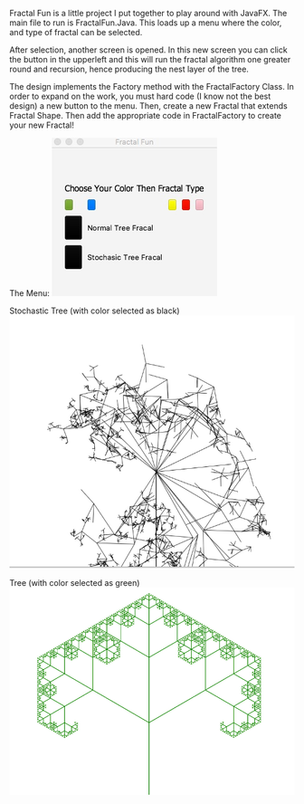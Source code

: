 Fractal Fun is a little project I put together to play around with JavaFX. The main file to run is FractalFun.Java. This loads up a menu where the color, and type of fractal can be selected. 

After selection, another screen is opened. In this new screen you can click the button in the upperleft and this will run the fractal algorithm one greater round and recursion, hence producing the nest layer of the tree. 

The design implements the Factory method with the FractalFactory Class. In order to expand on the work, you must hard code (I know not the best design) a new button to the menu. Then, create a new Fractal that extends Fractal Shape. Then add the appropriate code in FractalFactory to create your new Fractal!



The Menu:
![](https://github.com/BluEyedTree/FractalFun/blob/master/FractalFunMenu.jpg)



Stochastic Tree (with color selected as black)
![](https://github.com/BluEyedTree/FractalFun/blob/master/StochasticFractalTree.jpg)


Tree (with color selected as green)
![](https://github.com/BluEyedTree/FractalFun/blob/master/FractalTree.jpg)